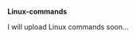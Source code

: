                            
**Linux-commands**

I will upload Linux commands soon...                    

  






